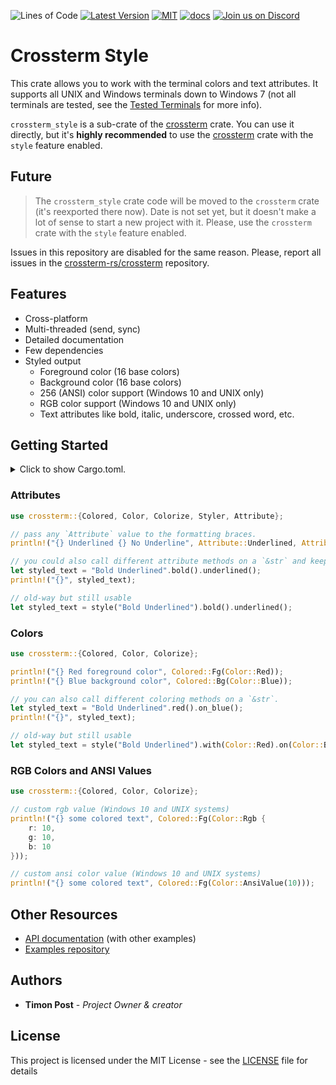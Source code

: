 ![Lines of Code][s7] [![Latest Version][s1]][l1] [![MIT][s2]][l2] [![docs][s3]][l3] [![Join us on Discord][s5]][l5]

# Crossterm Style

This crate allows you to work with the terminal colors and text attributes. It supports all UNIX
and Windows terminals down to Windows 7 (not all terminals are tested, see the
[Tested Terminals](https://github.com/crossterm-rs/crossterm/blob/master/README.md#tested-terminals) for more info).

`crossterm_style` is a sub-crate of the [crossterm](https://crates.io/crates/crossterm) crate. You can use it
directly, but it's **highly recommended** to use the [crossterm](https://crates.io/crates/crossterm) crate with
the `style` feature enabled.

## Future

> The `crossterm_style` crate code will be moved to the `crossterm` crate (it's reexported there now).
> Date is not set yet, but it doesn't make a lot of sense to start a new project with it. Please, use
> the `crossterm` crate with the `style` feature enabled.

Issues in this repository are disabled for the same reason. Please, report all issues in the
[crossterm-rs/crossterm](https://github.com/crossterm-rs/crossterm/issues) repository.

## Features

- Cross-platform
- Multi-threaded (send, sync)
- Detailed documentation
- Few dependencies
- Styled output
  - Foreground color (16 base colors)
  - Background color (16 base colors)
  - 256 (ANSI) color support (Windows 10 and UNIX only)
  - RGB color support (Windows 10 and UNIX only)
  - Text attributes like bold, italic, underscore, crossed word, etc.

## Getting Started

<details>
<summary>
Click to show Cargo.toml.
</summary>

```toml
[dependencies]
# All crossterm features are enabled by default.
crossterm = "0.11"
```

</details>
<p></p>

### Attributes

```rust
use crossterm::{Colored, Color, Colorize, Styler, Attribute};

// pass any `Attribute` value to the formatting braces.
println!("{} Underlined {} No Underline", Attribute::Underlined, Attribute::NoUnderline);

// you could also call different attribute methods on a `&str` and keep on chaining if needed.
let styled_text = "Bold Underlined".bold().underlined();
println!("{}", styled_text);

// old-way but still usable
let styled_text = style("Bold Underlined").bold().underlined();
```

### Colors

```rust
use crossterm::{Colored, Color, Colorize};

println!("{} Red foreground color", Colored::Fg(Color::Red));
println!("{} Blue background color", Colored::Bg(Color::Blue));

// you can also call different coloring methods on a `&str`.
let styled_text = "Bold Underlined".red().on_blue();
println!("{}", styled_text);

// old-way but still usable
let styled_text = style("Bold Underlined").with(Color::Red).on(Color::Blue);
```

### RGB Colors and ANSI Values

```rust
use crossterm::{Colored, Color, Colorize};

// custom rgb value (Windows 10 and UNIX systems)
println!("{} some colored text", Colored::Fg(Color::Rgb {
    r: 10,
    g: 10,
    b: 10
}));

// custom ansi color value (Windows 10 and UNIX systems)
println!("{} some colored text", Colored::Fg(Color::AnsiValue(10)));
```

## Other Resources

- [API documentation](https://docs.rs/crossterm_style/) (with other examples)
- [Examples repository](https://github.com/crossterm-rs/examples)

## Authors

* **Timon Post** - *Project Owner & creator*

## License

This project is licensed under the MIT License - see the [LICENSE](./LICENSE) file for details

[s1]: https://img.shields.io/crates/v/crossterm_style.svg
[l1]: https://crates.io/crates/crossterm_style

[s2]: https://img.shields.io/badge/license-MIT-blue.svg
[l2]: ./LICENSE

[s3]: https://docs.rs/crossterm_style/badge.svg
[l3]: https://docs.rs/crossterm_style/

[s5]: https://img.shields.io/discord/560857607196377088.svg?logo=discord
[l5]: https://discord.gg/K4nyTDB

[s7]: https://travis-ci.org/crossterm-rs/crossterm.svg?branch=master
